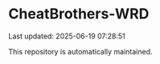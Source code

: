 # CheatBrothers-WRD

Last updated: 2025-06-19 07:28:51

This repository is automatically maintained.
